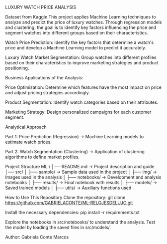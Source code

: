 LUXURY WATCH PRICE ANALYSIS

Dataset from Kaggle
This project applies Machine Learning techniques to analyze and predict the price of luxury watches. Through regression models and clustering, the goal is to identify key factors influencing the price and segment watches into different groups based on their characteristics.

Watch Price Prediction: Identify the key factors that determine a watch's price and develop a Machine Learning model to predict it accurately.

Luxury Watch Market Segmentation: Group watches into different profiles based on their characteristics to improve marketing strategies and product positioning.

Business Applications of the Analysis:

Price Optimization: Determine which features have the most impact on price and adjust pricing strategies accordingly.

Product Segmentation: Identify watch categories based on their attributes.

Marketing Strategy: Design personalized campaigns for each customer segment.

Analytical Approach

Part 1: Price Prediction (Regression) → Machine Learning models to estimate watch prices.

Part 2: Watch Segmentation (Clustering) → Application of clustering algorithms to define market profiles.

Project Structure
ML <Luxury Watches>/
│── README.md → Project description and guide
│── src/
│ ├── sample/ → Sample data used in the project
│ ├── img/ → Images used in the analysis
│ ├── notebooks/ → Development and analysis notebooks
│ ├── results/ → Final notebook with results
│ ├── models/ → Saved trained models
│ ├── utils/ → Auxiliary functions used

How to Use This Repository
Clone the repository:
git clone https://github.com/GABRIELACONTE/ML-RELOJESDELUJO.git

Install the necessary dependencies:
pip install -r requirements.txt

Explore the notebooks in src/notebooks/ to understand the analysis.
Test the model by loading the saved files in src/models/.

Author: Gabriela Conte Marcos


